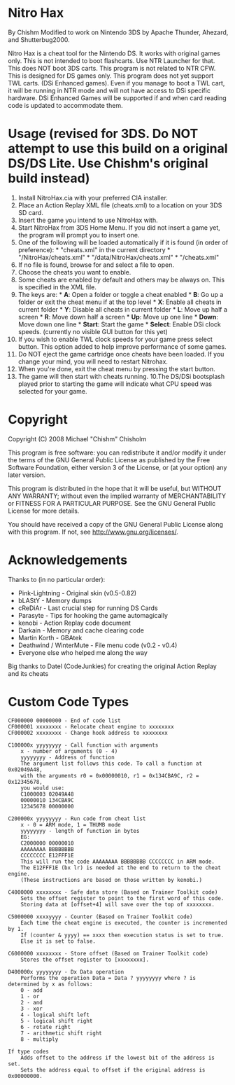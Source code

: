 Nitro Hax
=========

By Chishm
Modified to work on Nintendo 3DS by Apache Thunder, Ahezard, and Shutterbug2000.

Nitro Hax is a cheat tool for the Nintendo DS.
It works with original games only.
This is not intended to boot flashcarts. Use NTR Launcher for that.
This does NOT boot 3DS carts. This program is not related to NTR CFW. This is designed for DS games only.
This program does not yet support TWL carts. (DSi Enhanced games).
Even if you manage to boot a TWL cart, it will be running in NTR mode and will not have access to DSi specific hardware.
DSi Enhanced Games will be supported if and when card reading code is updated to accommodate them.


Usage (revised for 3DS. Do NOT attempt to use this build on a original DS/DS Lite. Use Chishm's original build instead)
=====

1. Install NitroHax.cia with your preferred CIA installer.
2. Place an Action Replay XML file (cheats.xml) to a location on your 3DS SD card.
3. Insert the game you intend to use NitroHax with.
4. Start NitroHax from 3DS Home Menu. If you did not insert a game yet, the program will prompt you to insert one.
  1. One of the following will be loaded automatically if it is found (in order of preference):
    * "cheats.xml" in the current directory
    * "/NitroHax/cheats.xml"
    * "/data/NitroHax/cheats.xml"
    * "/cheats.xml"
  2. If no file is found, browse for and select a file to open.
5. Choose the cheats you want to enable.
  1. Some cheats are enabled by default and others may be always on. This is specified in the XML file.
  2. The keys are:
    * **A**: Open a folder or toggle a cheat enabled
    * **B**: Go up a folder or exit the cheat menu if at the top level
    * **X**: Enable all cheats in current folder
    * **Y**: Disable all cheats in current folder
    * **L**: Move up half a screen
    * **R**: Move down half a screen
    * **Up**: Move up one line
    * **Down**: Move down one line
    * **Start**: Start the game
	* **Select**: Enable DSi clock speeds. (currently no visible GUI button for this yet)
6. If you wish to enable TWL clock speeds for your game press select button. This option added to help improve performance of some games.
7. Do NOT eject the game cartridge once cheats have been loaded. If you change your mind, you will need to restart Nitrohax.
8. When you're done, exit the cheat menu by pressing the start button.
9. The game will then start with cheats running.
10.The DS/DSi bootsplash played prior to starting the game will indicate what CPU speed was selected for your game.


Copyright
=========

Copyright (C) 2008  Michael "Chishm" Chisholm

This program is free software: you can redistribute it and/or modify
it under the terms of the GNU General Public License as published by
the Free Software Foundation, either version 3 of the License, or
(at your option) any later version.

This program is distributed in the hope that it will be useful,
but WITHOUT ANY WARRANTY; without even the implied warranty of
MERCHANTABILITY or FITNESS FOR A PARTICULAR PURPOSE.  See the
GNU General Public License for more details.

You should have received a copy of the GNU General Public License
along with this program.  If not, see <http://www.gnu.org/licenses/>.


Acknowledgements
================

Thanks to (in no particular order):
* Pink-Lightning - Original skin (v0.5-0.82)
* bLAStY - Memory dumps
* cReDiAr - Last crucial step for running DS Cards
* Parasyte - Tips for hooking the game automagically
* kenobi - Action Replay code document
* Darkain - Memory and cache clearing code
* Martin Korth - GBAtek
* Deathwind / WinterMute - File menu code (v0.2 - v0.4)
* Everyone else who helped me along the way

Big thanks to Datel (CodeJunkies) for creating the original Action Replay and its cheats


Custom Code Types
=================

```
CF000000 00000000 - End of code list
CF000001 xxxxxxxx - Relocate cheat engine to xxxxxxxx 
CF000002 xxxxxxxx - Change hook address to xxxxxxxx

C100000x yyyyyyyy - Call function with arguments
	x - number of arguments (0 - 4)
	yyyyyyyy - Address of function
	The argument list follows this code. To call a function at 0x02049A48, 
	with the arguments r0 = 0x00000010, r1 = 0x134CBA9C, r2 = 0x12345678,
	you would use:
	C1000003 02049A48
	00000010 134CBA9C
	12345678 00000000

C200000x yyyyyyyy - Run code from cheat list
	x - 0 = ARM mode, 1 = THUMB mode
	yyyyyyyy - length of function in bytes
	EG:
	C2000000 00000010
	AAAAAAAA BBBBBBBB
	CCCCCCCC E12FFF1E
	This will run the code AAAAAAAA BBBBBBBB CCCCCCCC in ARM mode. 
	The E12FFF1E (bx lr) is needed at the end to return to the cheat engine.
	(These instructions are based on those written by kenobi.)

C4000000 xxxxxxxx - Safe data store (Based on Trainer Toolkit code)
	Sets the offset register to point to the first word of this code. 
	Storing data at [offset+4] will save over the top of xxxxxxxx.

C5000000 xxxxyyyy - Counter (Based on Trainer Toolkit code)
	Each time the cheat engine is executed, the counter is incremented by 1.
	If (counter & yyyy) == xxxx then execution status is set to true.
	Else it is set to false.

C6000000 xxxxxxxx - Store offset (Based on Trainer Toolkit code)
	Stores the offset register to [xxxxxxxx].

D400000x yyyyyyyy - Dx Data operation
	Performs the operation Data = Data ? yyyyyyyy where ? is determined by x as follows:
	0 - add
	1 - or
	2 - and
	3 - xor
	4 - logical shift left
	5 - logical shift right
	6 - rotate right
	7 - arithmetic shift right
	8 - multiply

If type codes
	Adds offset to the address if the lowest bit of the address is set. 
	Sets the address equal to offset if the original address is 0x00000000.
```
